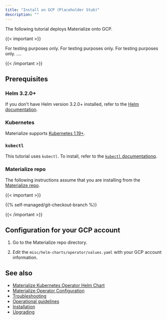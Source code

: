 ```yaml
---
title: "Install on GCP (Placeholder Stub)"
description: ""
---
```


The following tutorial deploys Materialize onto GCP.

{{< important >}}

For testing purposes only. For testing purposes only.  For testing purposes only. ....

{{< /important >}}

## Prerequisites

### Helm 3.2.0+

If you don't have Helm version 3.2.0+ installed, refer to the [Helm
documentation](https://helm.sh/docs/intro/install/).

### Kubernetes

Materialize supports [Kubernetes 1.19+](https://kubernetes.io/docs/setup/).

### `kubectl`

This tutorial uses `kubectl`. To install, refer to the [`kubectl` documentationq](https://kubernetes.io/docs/tasks/tools/).

### Materialize repo

The following instructions assume that you are installing from the [Materialize
repo](https://github.com/MaterializeInc/materialize).

{{< important >}}

{{% self-managed/git-checkout-branch %}}

{{< /important >}}

## Configuration for your GCP account

1. Go to the Materialize repo directory.

1. Edit the `misc/helm-charts/operator/values.yaml` with your GCP account
   information.

## See also

- [Materialize Kubernetes Operator Helm Chart](/self-managed/)
- [Materialize Operator Configuration](/self-managed/configuration/)
- [Troubleshooting](/self-managed/troubleshooting/)
- [Operational guidelines](/self-managed/operational-guidelines/)
- [Installation](/self-managed/installation/)
- [Upgrading](/self-managed/upgrading/)
